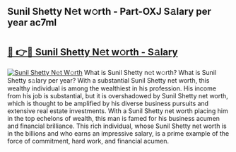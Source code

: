 ## Sunil Shetty N𝚎t w𝚘rth - Part-OXJ S𝚊lary per year ac7mI

# <h2><a href="http://gc4a5av.nevu.top/?p=Sunil+Shetty">🔗 👉🔴 Sunil Shetty N𝚎t w𝚘rth - S𝚊lary</a></h2>

[![Sunil Shetty N𝚎t W𝚘rth](https://i.imgur.com/Oavwk0R.jpeg)](http://gc4a5av.nevu.top/?p=Sunil+Shetty)
What is Sunil Shetty n𝚎t w𝚘rth? What is Sunil Shetty s𝚊lary per year?
With a substantial Sunil Shetty net worth, this wealthy individual is among the wealthiest in his profession. His income from his job is substantial, but it is overshadowed by Sunil Shetty net worth, which is thought to be amplified by his diverse business pursuits and extensive real estate investments. With a Sunil Shetty net worth placing him in the top echelons of wealth, this man is famed for his business acumen and financial brilliance. This rich individual, whose Sunil Shetty net worth is in the billions and who earns an impressive salary, is a prime example of the force of commitment, hard work, and financial acumen.
